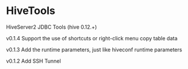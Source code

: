 
HiveTools
=========
HiveServer2 JDBC Tools (hive 0.12.+)

v0.1.4
Support the use of shortcuts or right-click menu copy table data

v0.1.3
Add the runtime parameters, just like hiveconf runtime parameters

v0.1.2 
Add SSH Tunnel 
